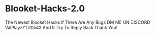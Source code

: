 # Blooket-Hacks-2.0
The Newest Blooket Hacks If There Are Any Bugs DM ME ON DISCORD ValPlayzYT#0542 And Ill Try To Reply Back Thank You!
